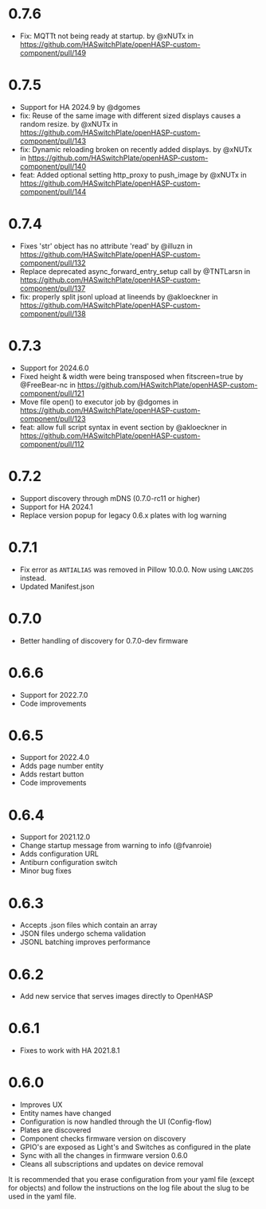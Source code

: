 # 0.7.6
* Fix: MQTTt not being ready at startup. by @xNUTx in https://github.com/HASwitchPlate/openHASP-custom-component/pull/149

# 0.7.5
* Support for HA 2024.9 by @dgomes 
* fix: Reuse of the same image with different sized displays causes a random resize. by @xNUTx in https://github.com/HASwitchPlate/openHASP-custom-component/pull/143
* fix: Dynamic reloading broken on recently added displays. by @xNUTx in https://github.com/HASwitchPlate/openHASP-custom-component/pull/140
* feat: Added optional setting http_proxy to push_image by @xNUTx in https://github.com/HASwitchPlate/openHASP-custom-component/pull/144

# 0.7.4
* Fixes 'str' object has no attribute 'read' by @illuzn in https://github.com/HASwitchPlate/openHASP-custom-component/pull/132
* Replace deprecated async_forward_entry_setup call by @TNTLarsn in https://github.com/HASwitchPlate/openHASP-custom-component/pull/137
* fix: properly split jsonl upload at lineends by @akloeckner in https://github.com/HASwitchPlate/openHASP-custom-component/pull/138

# 0.7.3
-  Support for 2024.6.0
-  Fixed height & width were being transposed when fitscreen=true by @FreeBear-nc in https://github.com/HASwitchPlate/openHASP-custom-component/pull/121
-  Move file open() to executor job by @dgomes in https://github.com/HASwitchPlate/openHASP-custom-component/pull/123
-  feat: allow full script syntax in event section by @akloeckner in https://github.com/HASwitchPlate/openHASP-custom-component/pull/112

# 0.7.2
- Support discovery through mDNS (0.7.0-rc11 or higher)
- Support for HA 2024.1
- Replace version popup for legacy 0.6.x plates with log warning

# 0.7.1
- Fix error as `ANTIALIAS` was removed in Pillow 10.0.0. Now using `LANCZOS` instead.
- Updated Manifest.json

# 0.7.0
- Better handling of discovery for 0.7.0-dev firmware

# 0.6.6
- Support for 2022.7.0
- Code improvements

# 0.6.5
- Support for 2022.4.0
- Adds page number entity
- Adds restart button
- Code improvements

# 0.6.4
- Support for 2021.12.0
- Change startup message from warning to info (@fvanroie)
- Adds configuration URL
- Antiburn configuration switch
- Minor bug fixes

# 0.6.3
- Accepts .json files which contain an array
- JSON files undergo schema validation
- JSONL batching improves performance

# 0.6.2
- Add new service that serves images directly to OpenHASP

# 0.6.1
- Fixes to work with HA 2021.8.1

# 0.6.0
- Improves UX
- Entity names have changed
- Configuration is now handled through the UI (Config-flow)
- Plates are discovered
- Component checks firmware version on discovery
- GPIO's are exposed as Light's and Switches as configured in the plate
- Sync with all the changes in firmware version 0.6.0
- Cleans all subscriptions and updates on device removal

It is recommended that you erase configuration from your yaml file (except for objects) and follow the instructions on the log file about the slug to be used in the yaml file.

